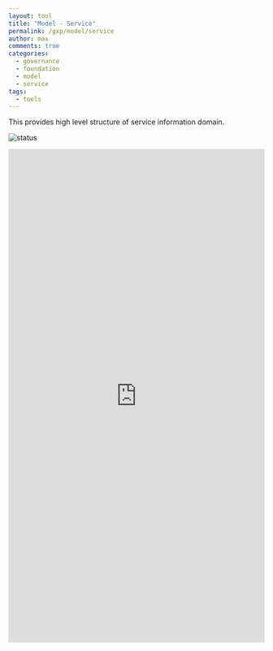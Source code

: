```yaml
---
layout: tool
title: "Model - Service"
permalink: /gxp/model/service
author: max
comments: true
categories:
  - governance
  - foundation
  - model
  - service
tags:
  - tools
---
```


This provides high level structure of service information domain.

![status](https://img.shields.io/badge/status-draft-red)

<iframe
  frameborder="0"
  style="width:100%;height:973px;"
  src="https://viewer.diagrams.net/#Uhttps%3A%2F%2Fdrive.google.com%2Fuc%3Fid%3D15fh_Q-BAJWiR2rqXhhW-L0Bc_q_6q9hA">
</iframe>
